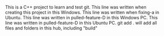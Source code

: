 This is a C++ project to learn and test git.
This line was written when creating this project in this Windows.
This line was written when fixing-a in Ubuntu.
This line was written in pulled-feature-D in this Windows PC.
This line was written in pulled-feature-D in this Ubuntu PC.
git add .  will add all files and folders in this hub, including "build"